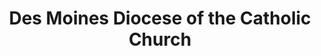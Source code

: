 ---
layout: repo
title: "Des Moines Diocese of the Catholic Church"
id: 11864
permalink: repos/11864/
---